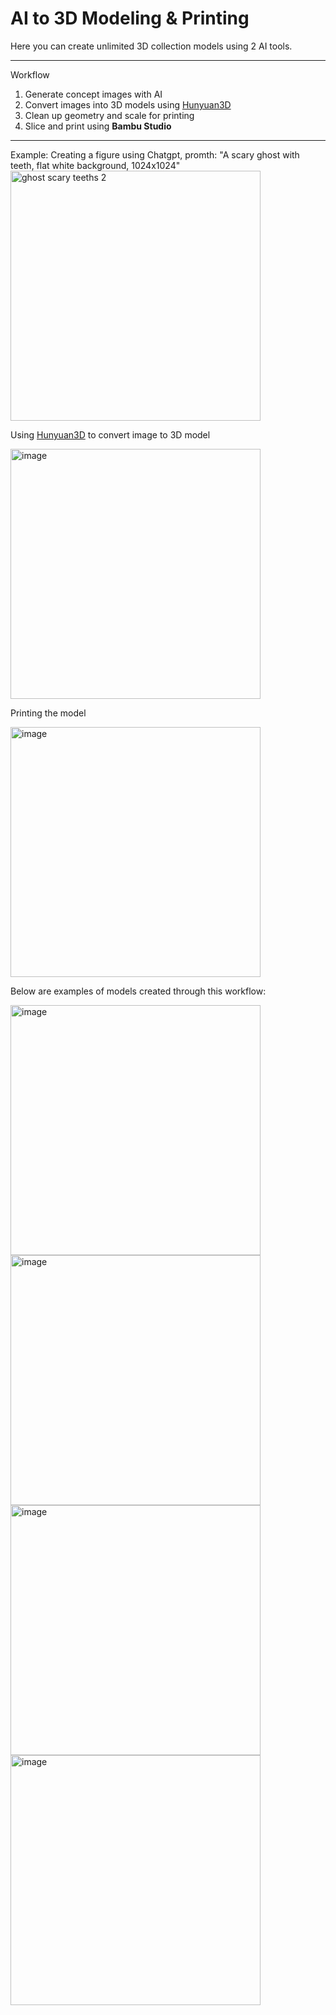 
# AI to 3D Modeling & Printing

Here you can create unlimited 3D collection models using 2 AI tools. 

---

Workflow
1. Generate concept images with AI
2. Convert images into 3D models using [Hunyuan3D](https://github.com/Tencent-Hunyuan/Hunyuan3D-2)
3. Clean up geometry and scale for printing  
4. Slice and print using **Bambu Studio**      

---

Example:
Creating a figure using Chatgpt,
promth: "A scary ghost with teeth, flat white background, 1024x1024"
<img width="400" height="400" alt="ghost scary teeths 2" src="https://github.com/user-attachments/assets/77860ab7-e034-4293-8d98-7b638d14a0d3" />

Using [Hunyuan3D](https://github.com/Tencent-Hunyuan/Hunyuan3D-2) to convert image to 3D model

<img width="400" height="400" alt="image" src="https://github.com/user-attachments/assets/e960bb35-848c-4450-a809-a09a3b164228" />

Printing the model

<img width="400" height="400" alt="image" src="https://github.com/user-attachments/assets/03ee2ef3-3b82-493f-b417-2372af0bdc48" />




Below are examples of models created through this workflow:

<img width="400" height="400" alt="image" src="https://github.com/user-attachments/assets/0e2bb77f-07f5-42b2-a5d8-c3bd5fa33a44" />
<img width="400" height="400" alt="image" src="https://github.com/user-attachments/assets/ef6092b8-9c78-4f09-b5c9-e0b5b7e8bfde" />
<img width="400" height="400" alt="image" src="https://github.com/user-attachments/assets/71aeb2ff-4095-4b34-ad48-59b3c2dc1562" />
<img width="400" height="400" alt="image" src="https://github.com/user-attachments/assets/e20aa478-4f85-48da-98f9-6aac9247278a" />

